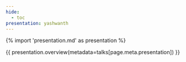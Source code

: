 ```yaml
---
hide:
  - toc
presentation: yashwanth
---
```


{% import 'presentation.md' as presentation %}

{{ presentation.overview(metadata=talks[page.meta.presentation]) }}

